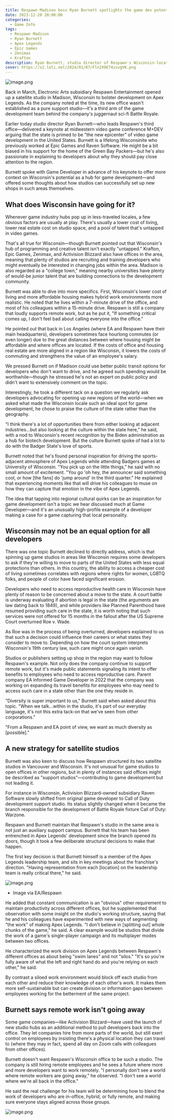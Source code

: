 ```yaml
---
title: Respawn Madison boss Ryan Burnett spotlights the game dev potential of Wisconsin
date: 2023-12-20 20:00:00
categories:
  - Game Info
tags:
  - Respawn Madison
  - Ryan Burnett
  - Apex Legends
  - Epic Games
  - Zenimax
  - Krafton
description: Ryan Burnett, studio director of Respawn's Wisconsin-located satellite office, shines a light on how the state holds benefits for game developers.
cover: https://s2.loli.net/2024/01/07/Fln2X9E74zsvgVK.png
---
```

![image.png](https://s2.loli.net/2024/01/07/Fln2X9E74zsvgVK.png)

Back in March, Electronic Arts subsidiary Respawn Entertainment opened up a satellite studio in Madison, Wisconsin to bolster development on Apex Legends. As the company noted at the time, its new office wasn't established as a pure support studio—it's a third arm of the game development team behind the company's juggernaut sci-fi Battle Royale.

Earlier today studio director Ryan Burnett—who leads Respawn's third office—delivered a keynote at midwestern video game conference M+DEV arguing that the state is primed to be "the new epicenter" of video game development in the United States. Burnett is a lifelong Wisconsinite who previously worked at Epic Games and Raven Software. He might be a bit biased in his support for the home of the Green Bay Packers—but he's also passionate in explaining to developers about why they should pay close attention to the region.


Burnett spoke with Game Developer in advance of his keynote to offer more context on Wisconsin's potential as a hub for game development—and offered some thoughts about how studios can successfully set up new shops in such areas themselves.


## What does Wisconsin have going for it?

Whenever game industry hubs pop up in less-traveled locales, a few obvious factors are usually at play. There's usually a lower cost of living, lower real estate cost on studio space, and a pool of talent that's untapped in video games.

That's all true for Wisconsin—though Burnett pointed out that Wisconsin's hub of programming and creative talent isn't exactly "untapped." Krafton, Epic Games, Zenimax, and Activision Blizzard also have offices in the area, meaning that plenty of studios are recruiting and training developers who might eventually be interested in changing jobs within the area. Madison is also regarded as a "college town," meaning nearby universities have plenty of would-be junior talent that are building connections to the development community.

Burnett was able to dive into more specifics. First, Wisconsin's lower cost of living and more affordable housing makes hybrid work environments more realistic. He noted that he lives within a 7-minute drive of the office, and most of his colleagues within a 15-minute drive. Respawn is still a company that loudly supports remote work, but as he put it, "If something critical comes up, I don't feel bad about calling everyone into the office."


He pointed out that back in Los Angeles (where EA and Respawn have their main headquarters), developers sometimes face hourlong commutes (or even longer) due to the great distances between where housing might be affordable and where offices are located. If the costs of office and housing real estate are more aligned in a region like Wisconsin, it lowers the costs of commuting and strengthens the value of an employee's salary.

We pressed Burnett on if Madison could use better public transit options for developers who don't want to drive, and he agreed such spending would be worthwhile—though he stressed he's not an expert on public policy and didn't want to extensively comment on the topic.

Interestingly, he took a different tack on a question we regularly ask developers advocating for opening up new regions of the world—when we asked what made the Wisconsin locale such an ideal spot for game development, he chose to praise the culture of the state rather than the geography.

"I think there's a lot of opportunities there from either looking at adjacent industries...but also looking at the culture within the state here," he said, with a nod to Wisconsin's recent recognition by the Biden administration as a hub for biotech development. But the culture Burnett spoke of had a lot to do with the Badger State's love of sports.

Burnett noted that he's found personal inspiration for driving the sports-adjacent atmosphere of Apex Legends while attending Badgers games at University of Wisconsin. "You pick up on the little things," he said with no small amount of excitement. "You go 'oh hey, the announcer said something cool, or how [the fans] do 'jump around' in the third quarter." He explained that experiencing moments like that will drive his colleagues to muse on how they can capture that emotion in the vibe of Apex Legends.

The idea that tapping into regional cultural quirks can be an inspiration for game development isn't a topic we hear discussed much at Game Developer—and it's an unusually high-profile example of a developer making a case for a game capturing that local personality.

## Wisconsin may not be an equal option for all developers

There was one topic Burnett declined to directly address, which is that spinning up game studios in areas like Wisconsin requires some developers to ask if they're willing to move to parts of the United States with less equal protections than others. In this country, the ability to access a cheaper cost of living sometimes correlates with regions where rights for women, LGBTQ folks, and people of color have faced significant erosion.

Developers who need to access reproductive health care in Wisconsin have plenty of reason to be concerned about a move to the state. A court battle is underway evaluating if abortion is legal in the state (the arguments are law dating back to 1849), and while providers like Planned Parenthood have resumed providing such care in the state, it is worth noting that such services were not offered for 15 months in the fallout after the US Supreme Court overturned Roe v. Wade.

As Roe was in the process of being overturned, developers explained to us that such a decision could influence their careers or what states they consider to move to. Depending on how the court system interprets Wisconsin's 19th century law, such care might once again vanish.


Studios or publishers setting up shop in the region may want to follow Respawn's example. Not only does the company continue to support remote work, but it's made public statements signaling its intent to offer benefits to employees who need to access reproductive care. Parent company EA informed Game Developer in 2022 that the company was working on expanding its travel benefits for employees who may need to access such care in a state other than the one they reside in.

"Diversity is super important to us," Burnett said when asked about this topic. "When we talk...within in the studio, it's part of our everyday language, it's not this extra tack-on that we've seen from other corporations."

"From a Respawn and EA point of view, we want as much diversity as [possible]."

## A new strategy for satellite studios

Burnett was also keen to discuss how Respawn structured its two satellite studios in Vancouver and Wisconsin. It's not unusual for game studios to open offices in other regions, but in plenty of instances said offices might be described as "support studios"—contributing to game development but not leading it.

For instance in Wisconsin, Activision Blizzard-owned subsidiary Raven Software slowly shifted from original game developer to Call of Duty development support studio. Its status slightly changed when it became the branch responsible for the development of Battle Royale fixture Call of Duty: Warzone.

Respawn and Burnett maintain that Respawn's studio in the same area is not just an auxiliary support campus. Burnett that his team has been entrenched in Apex Legends' development since the branch opened its doors, though it took a few deliberate structural decisions to make that happen.

The first key decision is that Burnett himself is a member of the Apex Legends leadership team, and sits in key meetings about the franchise's direction. "Having representation from each [location] on the leadership team is really critical there," he said.


![image.png](https://s2.loli.net/2024/01/07/OPhxjfNrHFZltYT.png)
- Image via EA/Respawn

He added that constant communication is an "obvious" other requirement to maintain productivity across different offices, but he supplemented that observation with some insight on the studio's working structure, saying that he and his colleagues have experimented with new ways of segmenting "the work" of making Apex Legends. "I don't believe in [splitting out] whole chunks of the game," he said. A clear example would be studios that divide the work of a game's single-player campaign and its multiplayer modes between two offices.

He characterized the work division on Apex Legends between Respawn's different offices as about being "swim lanes" and not "silos." "It's so you're fully aware of what the left and right hand do and you're relying on each other," he said.

By contrast a siloed work environment would block off each studio from each other and reduce their knowledge of each other's work. It makes them more self-sustainable but can create division or information gaps between employees working for the betterment of the same project.

## Burnett says remote work isn't going away

Some game companies—like Activision Blizzard—have used the launch of new studio hubs as an additional method to pull developers back into the office. They let companies hire from more parts of the world, but still exert control on employees by insisting there's a physical location they can travel to (where they may in fact, spend all day on Zoom calls with colleagues from other offices).

Burnett doesn't want Respawn's Wisconsin office to be such a studio. The company is still hiring remote employees and he sees a future where more and more developers want to work remotely. "I personally don't see a world where remote workers are going away," he observed. "I don't see a world where we're all back in the office."

He said the real challenge for his team will be determining how to blend the work of developers who are in-office, hybrid, or fully remote, and making sure everyone stays aligned across those groups.



![image.png](https://s2.loli.net/2023/11/25/H5xdCfXGw83lFO9.png)
